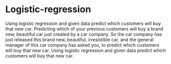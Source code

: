 # Logistic-regression
Using logistic regression and given data predict which customers will buy that new car.
Predicting which of your previous customers will buy a brand new, beautiful car just created by a car company. So the car company has just released this brand new, beautiful, irresistible car, and the general manager of this car company has asked you, to predict which customers will buy that new car. Using logistic regression and given data predict which customers will buy that new car.
